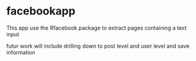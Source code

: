# facebookapp
This app use the Rfacebook package to extract pages containing a text input 

futur work will include drilling down to post level and user level and save information
